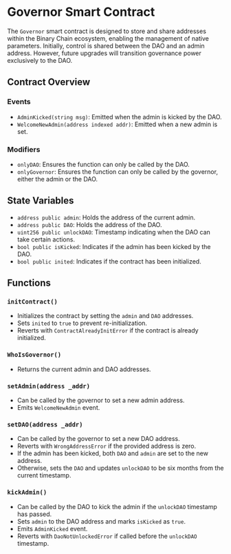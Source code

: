 # Governor Smart Contract

The `Governor` smart contract is designed to store and share addresses within the Binary Chain ecosystem, enabling the management of native parameters. Initially, control is shared between the DAO and an admin address. However, future upgrades will transition governance power exclusively to the DAO.

## Contract Overview

### Events

- `AdminKicked(string msg)`: Emitted when the admin is kicked by the DAO.
- `WelcomeNewAdmin(address indexed addr)`: Emitted when a new admin is set.

### Modifiers

- `onlyDAO`: Ensures the function can only be called by the DAO.
- `onlyGovernor`: Ensures the function can only be called by the governor, either the admin or the DAO.

## State Variables

- `address public admin`: Holds the address of the current admin.
- `address public DAO`: Holds the address of the DAO.
- `uint256 public unlockDAO`: Timestamp indicating when the DAO can take certain actions.
- `bool public isKicked`: Indicates if the admin has been kicked by the DAO.
- `bool public inited`: Indicates if the contract has been initialized.

## Functions

### `initContract()`

- Initializes the contract by setting the `admin` and `DAO` addresses.
- Sets `inited` to `true` to prevent re-initialization.
- Reverts with `ContractAlreadyInitError` if the contract is already initialized.

### `WhoIsGovernor()`

- Returns the current admin and DAO addresses.

### `setAdmin(address _addr)`

- Can be called by the governor to set a new admin address.
- Emits `WelcomeNewAdmin` event.

### `setDAO(address _addr)`

- Can be called by the governor to set a new DAO address.
- Reverts with `WrongAddressError` if the provided address is zero.
- If the admin has been kicked, both `DAO` and `admin` are set to the new address.
- Otherwise, sets the `DAO` and updates `unlockDAO` to be six months from the current timestamp.

### `kickAdmin()`

- Can be called by the DAO to kick the admin if the `unlockDAO` timestamp has passed.
- Sets `admin` to the DAO address and marks `isKicked` as `true`.
- Emits `AdminKicked` event.
- Reverts with `DaoNotUnlockedError` if called before the `unlockDAO` timestamp.

